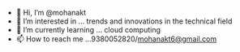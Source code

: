 - 👋 Hi, I’m @mohanakt
- 👀 I’m interested in ... trends and innovations in the technical field
- 🌱 I’m currently learning ... cloud computing
- 📫 How to reach me ...9380052820/mohanakt6@gmail.com

<!---
mohanakt/mohanakt is a ✨ special ✨ repository because its `README.md` (this file) appears on your GitHub profile.
You can click the Preview link to take a look at your changes.
--->
